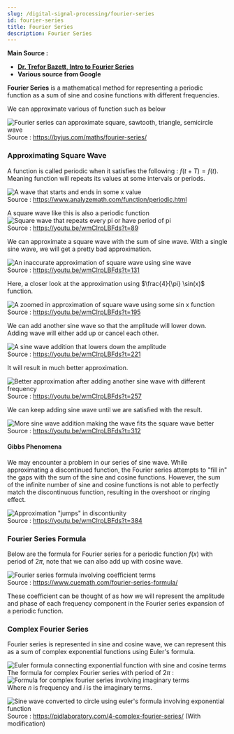 ```yaml
---
slug: /digital-signal-processing/fourier-series
id: fourier-series
title: Fourier Series
description: Fourier Series
---
```


**Main Source :**

- **[Dr. Trefor Bazett, Intro to Fourier Series](https://youtu.be/wmCIrpLBFds)**
- **Various source from Google**

**Fourier Series** is a mathematical method for representing a periodic function as a sum of sine and cosine functions with different frequencies.

We can approximate various of function such as below

![Fourier series can approximate square, sawtooth, triangle, semicircle wave](./fourier-series-variation.png)  
Source : https://byjus.com/maths/fourier-series/

### Approximating Square Wave

A function is called periodic when it satisfies the following : $f(t + T) = f(t)$.  
Meaning function will repeats its values at some intervals or periods.

![A wave that starts and ends in some x value](./periodic-function.png)  
Source : https://www.analyzemath.com/function/periodic.html

A square wave like this is also a periodic function
![Square wave that repeats every pi or have period of pi](square-wave-periodic-function.png)  
Source : https://youtu.be/wmCIrpLBFds?t=89

We can approximate a square wave with the sum of sine wave. With a single sine wave, we will get a pretty bad approximation.

![An inaccurate approximation of square wave using sine wave](./approximate-square-wave-1.png)  
Source : https://youtu.be/wmCIrpLBFds?t=131

Here, a closer look at the approximation using $\frac{4}{\pi} \sin(x)$ function.

![A zoomed in approximation of square wave using some sin x function](./approximate-square-wave-2.png)  
Source : https://youtu.be/wmCIrpLBFds?t=195

We can add another sine wave so that the amplitude will lower down. Adding wave will either add up or cancel each other.

![A sine wave addition that lowers down the amplitude](./approximate-square-wave-3.png)  
Source : https://youtu.be/wmCIrpLBFds?t=221

It will result in much better approximation.

![Better approximation after adding another sine wave with different frequency](./approximate-square-wave-4.png)  
Source : https://youtu.be/wmCIrpLBFds?t=257

We can keep adding sine wave until we are satisfied with the result.

![More sine wave addition making the wave fits the square wave better](./approximate-square-wave-5.png)  
Source : https://youtu.be/wmCIrpLBFds?t=312

#### Gibbs Phenomena

We may encounter a problem in our series of sine wave. While approximating a discontinued function, the Fourier series attempts to "fill in" the gaps with the sum of the sine and cosine functions. However, the sum of the infinite number of sine and cosine functions is not able to perfectly match the discontinuous function, resulting in the overshoot or ringing effect.

![Approximation "jumps" in discontiunity](./gibbs-phenomenon.png)  
Source : https://youtu.be/wmCIrpLBFds?t=384

### Fourier Series Formula

Below are the formula for Fourier series for a periodic function $f(x)$ with period of $2\pi$, note that we can also add up with cosine wave.

![Fourier series formula involving coefficient terms](./fourier-series-formula.png)  
Source : https://www.cuemath.com/fourier-series-formula/

These coefficient can be thought of as how we will represent the amplitude and phase of each frequency component in the Fourier series expansion of a periodic function.

### Complex Fourier Series

Fourier series is represented in sine and cosine wave, we can represent this as a sum of complex exponential functions using Euler's formula.  

![Euler formula connecting exponential function with sine and cosine terms](./euler-formula.png)  
The formula for complex Fourier series with period of $2\pi$ :  
![Formula for complex fourier series involving imaginary terms](./complex-fourier-series-formula.png)  
Where $n$ is frequency and $i$ is the imaginary terms.

![Sine wave converted to circle using euler's formula involving exponential function](./complex-representation.png)  
Source : https://pidlaboratory.com/4-complex-fourier-series/ (With modification)
